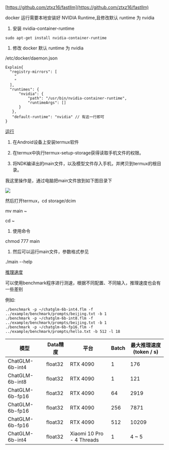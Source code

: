 [https://github.com/ztxz16/fastllm](https://github.com/ztxz16/fastllm)

docker 运行需要本地安装好 NVIDIA Runtime,且修改默认 runtime 为 nvidia

1. 安装 nvidia-container-runtime

```
sudo apt-get install nvidia-container-runtime

```

1. 修改 docker 默认 runtime 为 nvidia

/etc/docker/daemon.json

```
Explain{
  "registry-mirrors": [
    "
    "
  ],
  "runtimes": {
      "nvidia": {
          "path": "/usr/bin/nvidia-container-runtime",
          "runtimeArgs": []
      }
   },
   "default-runtime": "nvidia" // 有这一行即可
}

```

[运行](https://github.com/ztxz16/fastllm#%E8%BF%90%E8%A1%8C)

1. 在Android设备上安装termux软件 

1. 在termux中执行termux-setup-storage获得读取手机文件的权限。

1. 将NDK编译出的main文件，以及模型文件存入手机，并拷贝到termux的根目录。

我这里操作是，通过电脑把main文件放到如下图目录下

![](https://gitee.com/hxc8/images2/raw/master/img/202407172159699.jpg)

然后打开termux，cd storage/dcim

mv main ~

cd ~

1. 使用命令

chmod 777 main

1. 然后可以运行main文件，参数格式参见

./main --help

[推理速度](https://github.com/ztxz16/fastllm/blob/master/docs/benchmark.md#%E6%8E%A8%E7%90%86%E9%80%9F%E5%BA%A6)

可以使用benchmark程序进行测速，根据不同配置、不同输入，推理速度也会有一些差别

例如:

```
./benchmark -p ~/chatglm-6b-int4.flm -f ../example/benchmark/prompts/beijing.txt -b 1
./benchmark -p ~/chatglm-6b-int8.flm -f ../example/benchmark/prompts/beijing.txt -b 1
./benchmark -p ~/chatglm-6b-fp16.flm -f ../example/benchmark/prompts/hello.txt -b 512 -l 18
```

| 模型 | Data精度 | 平台 | Batch | 最大推理速度(token / s) | 
| -- | -- | -- | -- | -- |
| ChatGLM-6b-int4 | float32 | RTX 4090 | 1 | 176 | 
| ChatGLM-6b-int8 | float32 | RTX 4090 | 1 | 121 | 
| ChatGLM-6b-fp16 | float32 | RTX 4090 | 64 | 2919 | 
| ChatGLM-6b-fp16 | float32 | RTX 4090 | 256 | 7871 | 
| ChatGLM-6b-fp16 | float32 | RTX 4090 | 512 | 10209 | 
| ChatGLM-6b-int4 | float32 | Xiaomi 10 Pro - 4 Threads | 1 | 4 ~ 5 | 
